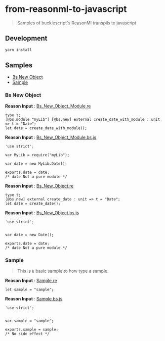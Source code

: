 # from-reasonml-to-javascript

> Samples of bucklescript's ReasonMl transpils to javascript 

## Development

```bash
yarn install
```

## Samples

* [Bs New Object](#bs_new_object_1)
* [Sample](#sample_0)

### Bs New Object


**Reason Input** : [Bs_New_Object_Module.re](./src/Bs_New_Object_1/Bs_New_Object_Module.re)
```reason
type t;
[@bs.module "myLib"] [@bs.new] external create_date_with_module : unit => t = "Date";
let date = create_date_with_module();
```


**Reason Input** : [Bs_New_Object_Module.bs.js](./src/Bs_New_Object_1/Bs_New_Object_Module.bs.js)
```reason
'use strict';

var MyLib = require("myLib");

var date = new MyLib.Date();

exports.date = date;
/* date Not a pure module */
```


**Reason Input** : [Bs_New_Object.re](./src/Bs_New_Object_1/Bs_New_Object.re)
```reason
type t;
[@bs.new] external create_date : unit => t = "Date";
let date = create_date();
```


**Reason Input** : [Bs_New_Object.bs.js](./src/Bs_New_Object_1/Bs_New_Object.bs.js)
```reason
'use strict';


var date = new Date();

exports.date = date;
/* date Not a pure module */
```



### Sample

> This is a basic sample to how type a sample.



**Reason Input** : [Sample.re](./src/Sample_0/Sample.re)
```reason
let sample = "sample";
```


**Reason Input** : [Sample.bs.js](./src/Sample_0/Sample.bs.js)
```reason
'use strict';


var sample = "sample";

exports.sample = sample;
/* No side effect */
```

